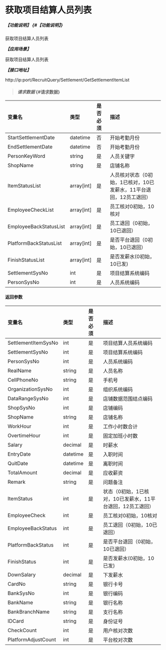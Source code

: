# 获取项目结算人员列表
##### _【功能说明】_ {#【功能说明】}

获取项目结算人员列表

_**【应用场景】**_

获取项目结算人员列表

_**【接口地址】**_

http://ip:port/RecruitQuery/Settlement/GetSettlementItemList

> #### _请求数据_ {#请求数据}

| 变量名 | 类型 | 是否必须 | 描述 |
| :--- | :--- | :--- | :--- |
| StartSettlementDate|datetime | 否 | 开始考勤月份 |
| EndSettlementDate|datetime | 否 | 开始考勤月份 |
| PersonKeyWord| string| 是 | 人员关键字|
| ShopName| string| 是 |店铺名称 |
| ItemStatusList|array[int] | 是 |人员核对状态（0初始，1已核对，10已发薪水，11平台退回，12员工退回） |
| EmployeeCheckList| array[int] | 是 |员工核对0初始，10核对|
| EmployeeBackStatusList| array[int]| 是 |员工退回（0初始，10已退回）|
| PlatformBackStatusList| array[int]| 是 |是否平台退回（0初始，10已退回）|
| FinishStatusList| array[int] | 是 |是否发薪水(0初始，10已发)|
| SettlementSysNo | int | 是 | 项目结算系统编码 |
| PersonSysNo| int | 是 | 人员系统编码 |



#### 返回参数

| 变量名 | 类型 | 是否必须 | 描述 |
| :--- | :--- | :--- | :--- |
| SettlementItemSysNo | int | 是 | 项目结算人员系统编码 |
| SettlementSysNo | int | 是 | 项目结算系统编码 |
| PersonSysNo| int | 是 | 人员系统编码 |
| RealName| string| 是 | 人员名称|
| CellPhoneNo| string| 是 | 手机号|
| OrganizationSysNo| int | 是 | 组织系统编码 |
| DataRangeSysNo| int | 是 |店铺数据范围结点编码 |
| ShopSysNo| int | 是 |店铺编码 |
| ShopName| string| 是 |店铺名称 |
| WorkHour| int | 是 |工作小时数合计 |
| OvertimeHour| int | 是 |固定加班小时数 |
| Salary| decimal | 是 |时薪水 |
| EntryDate| datetime| 是 |入职时间 |
| QuitDate| datetime| 是 |离职时间 |
| TotalAmount| decimal| 是 |应收薪资 |
| Remark| string| 是 |问题备注 |
| ItemStatus| int | 是 |状态（0初始，1已核对，10已发薪水，11平台退回，12员工退回） |
| EmployeeCheck| int | 是 |员工核对0初始，10核对|
| EmployeeBackStatus| int | 是 |员工退回（0初始，10已退回）|
| PlatformBackStatus| int | 是 |是否平台退回（0初始，10已退回）|
| FinishStatus| int | 是 |是否发薪水(0初始，10已发)|
| DownSalary| decimal | 是 |下发薪水 |
| CardNo| string  | 是 | 银行卡号 |
| BankSysNo| int | 是 | 银行编码 |
| BankName| string  | 是 | 银行名称 |
| BankBranchName| string  | 是 | 支行名称 |
| IDCard| string  | 是 | 身份证号 |
| CheckCount| int | 是 |用户核对次数|
| PlatformAdjustCount| int | 是 |平台校对次数|
